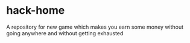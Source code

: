 # hack-home
A repository for new game which makes you earn some money without going anywhere and without getting exhausted
